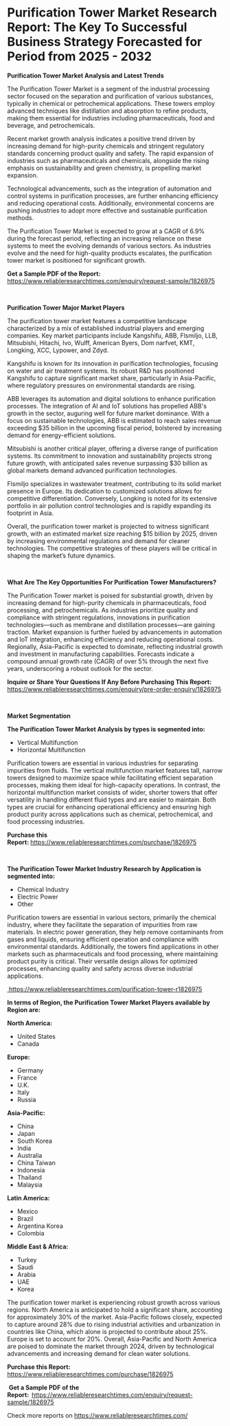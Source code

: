 <p><h1>Purification Tower Market Research Report: The Key To Successful Business Strategy Forecasted for Period from 2025 - 2032</h1></p><p><strong>Purification Tower Market Analysis and Latest Trends</strong></p>
<p><p>The Purification Tower Market is a segment of the industrial processing sector focused on the separation and purification of various substances, typically in chemical or petrochemical applications. These towers employ advanced techniques like distillation and absorption to refine products, making them essential for industries including pharmaceuticals, food and beverage, and petrochemicals.</p><p>Recent market growth analysis indicates a positive trend driven by increasing demand for high-purity chemicals and stringent regulatory standards concerning product quality and safety. The rapid expansion of industries such as pharmaceuticals and chemicals, alongside the rising emphasis on sustainability and green chemistry, is propelling market expansion. </p><p>Technological advancements, such as the integration of automation and control systems in purification processes, are further enhancing efficiency and reducing operational costs. Additionally, environmental concerns are pushing industries to adopt more effective and sustainable purification methods. </p><p>The Purification Tower Market is expected to grow at a CAGR of 6.9% during the forecast period, reflecting an increasing reliance on these systems to meet the evolving demands of various sectors. As industries evolve and the need for high-quality products escalates, the purification tower market is positioned for significant growth.</p></p>
<p><strong>Get a Sample PDF of the Report:&nbsp;</strong> <a href="https://www.reliableresearchtimes.com/enquiry/request-sample/1826975?utm_campaign=3060&utm_medium=2&utm_source=Github&utm_content=ia&utm_term=11042025&utm_id=purification-tower">https://www.reliableresearchtimes.com/enquiry/request-sample/1826975</a></p>
<p>&nbsp;</p>
<p><strong>Purification Tower Major Market Players</strong></p>
<p><p>The purification tower market features a competitive landscape characterized by a mix of established industrial players and emerging companies. Key market participants include Kangshifu, ABB, Flsmiljo, LLB, Mitsubishi, Hitachi, Ivo, Wulff, American Byers, Dom narfvet, KMT, Longking, XCC, Lypower, and Zdyd. </p><p>Kangshifu is known for its innovation in purification technologies, focusing on water and air treatment systems. Its robust R&D has positioned Kangshifu to capture significant market share, particularly in Asia-Pacific, where regulatory pressures on environmental standards are rising.</p><p>ABB leverages its automation and digital solutions to enhance purification processes. The integration of AI and IoT solutions has propelled ABB's growth in the sector, auguring well for future market dominance. With a focus on sustainable technologies, ABB is estimated to reach sales revenue exceeding $35 billion in the upcoming fiscal period, bolstered by increasing demand for energy-efficient solutions.</p><p>Mitsubishi is another critical player, offering a diverse range of purification systems. Its commitment to innovation and sustainability projects strong future growth, with anticipated sales revenue surpassing $30 billion as global markets demand advanced purification technologies.</p><p>Flsmiljo specializes in wastewater treatment, contributing to its solid market presence in Europe. Its dedication to customized solutions allows for competitive differentiation. Conversely, Longking is noted for its extensive portfolio in air pollution control technologies and is rapidly expanding its footprint in Asia.</p><p>Overall, the purification tower market is projected to witness significant growth, with an estimated market size reaching $15 billion by 2025, driven by increasing environmental regulations and demand for cleaner technologies. The competitive strategies of these players will be critical in shaping the market’s future dynamics.</p></p>
<p>&nbsp;</p>
<p><strong>What Are The Key Opportunities For Purification Tower Manufacturers?</strong></p>
<p><p>The Purification Tower market is poised for substantial growth, driven by increasing demand for high-purity chemicals in pharmaceuticals, food processing, and petrochemicals. As industries prioritize quality and compliance with stringent regulations, innovations in purification technologies—such as membrane and distillation processes—are gaining traction. Market expansion is further fueled by advancements in automation and IoT integration, enhancing efficiency and reducing operational costs. Regionally, Asia-Pacific is expected to dominate, reflecting industrial growth and investment in manufacturing capabilities. Forecasts indicate a compound annual growth rate (CAGR) of over 5% through the next five years, underscoring a robust outlook for the sector.</p></p>
<p><strong>Inquire or Share Your Questions If Any Before Purchasing This Report:</strong> <a href="https://www.reliableresearchtimes.com/enquiry/pre-order-enquiry/1826975?utm_campaign=3060&utm_medium=2&utm_source=Github&utm_content=ia&utm_term=11042025&utm_id=purification-tower">https://www.reliableresearchtimes.com/enquiry/pre-order-enquiry/1826975</a></p>
<p>&nbsp;</p>
<p><strong>Market Segmentation</strong></p>
<p><strong>The Purification Tower Market Analysis by types is segmented into:</strong></p>
<p><ul><li>Vertical Multifunction</li><li>Horizontal Multifunction</li></ul></p>
<p><p>Purification towers are essential in various industries for separating impurities from fluids. The vertical multifunction market features tall, narrow towers designed to maximize space while facilitating efficient separation processes, making them ideal for high-capacity operations. In contrast, the horizontal multifunction market consists of wider, shorter towers that offer versatility in handling different fluid types and are easier to maintain. Both types are crucial for enhancing operational efficiency and ensuring high product purity across applications such as chemical, petrochemical, and food processing industries.</p></p>
<p><strong>Purchase this Report:&nbsp;</strong><a href="https://www.reliableresearchtimes.com/purchase/1826975?utm_campaign=3060&utm_medium=2&utm_source=Github&utm_content=ia&utm_term=11042025&utm_id=purification-tower">https://www.reliableresearchtimes.com/purchase/1826975</a></p>
<p>&nbsp;</p>
<p><strong>The Purification Tower Market Industry Research by Application is segmented into:</strong></p>
<p><ul><li>Chemical Industry</li><li>Electric Power</li><li>Other</li></ul></p>
<p><p>Purification towers are essential in various sectors, primarily the chemical industry, where they facilitate the separation of impurities from raw materials. In electric power generation, they help remove contaminants from gases and liquids, ensuring efficient operation and compliance with environmental standards. Additionally, the towers find applications in other markets such as pharmaceuticals and food processing, where maintaining product purity is critical. Their versatile design allows for optimized processes, enhancing quality and safety across diverse industrial applications.</p></p>
<p><a href="https://www.reliableresearchtimes.com/purification-tower-r1826975?utm_campaign=3060&utm_medium=2&utm_source=Github&utm_content=ia&utm_term=11042025&utm_id=purification-tower">&nbsp;https://www.reliableresearchtimes.com/purification-tower-r1826975</a></p>
<p><strong>In terms of Region, the Purification Tower Market Players available by Region are:</strong></p>
<p>
    <p> <strong> North America: </strong>
        <ul>
            <li>United States</li>
            <li>Canada</li>
        </ul>
        </p> 
    <p> <strong> Europe: </strong>
        <ul>
            <li>Germany</li>
            <li>France</li>
            <li>U.K.</li>
            <li>Italy</li>
            <li>Russia</li>
        </ul>
        </p> 
    <p> <strong> Asia-Pacific: </strong>
        <ul>
            <li>China</li>
            <li>Japan</li>
            <li>South Korea</li>
            <li>India</li>
            <li>Australia</li>
            <li>China Taiwan</li>
            <li>Indonesia</li>
            <li>Thailand</li>
            <li>Malaysia</li>
        </ul>
        </p> 
    <p> <strong> Latin America: </strong>
        <ul>
            <li>Mexico</li>
            <li>Brazil</li>
            <li>Argentina Korea</li>
            <li>Colombia</li>
        </ul>
        </p> 
    <p> <strong> Middle East & Africa: </strong>
        <ul>
            <li>Turkey</li>
            <li>Saudi</li>
            <li>Arabia</li>
            <li>UAE</li>
            <li>Korea</li>
        </ul>
    </p>
    </p>
<p><p>The purification tower market is experiencing robust growth across various regions. North America is anticipated to hold a significant share, accounting for approximately 30% of the market. Asia-Pacific follows closely, expected to capture around 28% due to rising industrial activities and urbanization in countries like China, which alone is projected to contribute about 25%. Europe is set to account for 20%. Overall, Asia-Pacific and North America are poised to dominate the market through 2024, driven by technological advancements and increasing demand for clean water solutions.</p></p>
<p><strong>Purchase this Report: </strong><a href="https://www.reliableresearchtimes.com/purchase/1826975?utm_campaign=3060&utm_medium=2&utm_source=Github&utm_content=ia&utm_term=11042025&utm_id=purification-tower">https://www.reliableresearchtimes.com/purchase/1826975</a></p>
<p>&nbsp;<strong>Get a Sample PDF of the Report:&nbsp;&nbsp;</strong><a href="https://www.reliableresearchtimes.com/enquiry/request-sample/1826975?utm_campaign=3060&utm_medium=2&utm_source=Github&utm_content=ia&utm_term=11042025&utm_id=purification-tower">https://www.reliableresearchtimes.com/enquiry/request-sample/1826975</a></p>
<p><strong></strong></p>
<p>Check more reports on <a href="https://www.reliableresearchtimes.com/?utm_campaign=3060&utm_medium=2&utm_source=Github&utm_content=ia&utm_term=11042025&utm_id=purification-tower">https://www.reliableresearchtimes.com/</a></p>